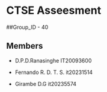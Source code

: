 # CTSE Asseesment 
##Group_ID - 40

## Members
* D.P.D.Ranasinghe IT20093600

* Fernando R. D. T. S. it20231514

* Girambe D.G it20235574
